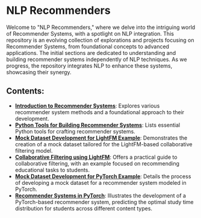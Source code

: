 # NLP Recommenders

Welcome to "NLP Recommenders," where we delve into the intriguing world of Recommender Systems, with a spotlight on NLP integration. This repository is an evolving collection of explorations and projects focusing on Recommender Systems, from foundational concepts to advanced applications. The initial sections are dedicated to understanding and building recommender systems independently of NLP techniques. As we progress, the repository integrates NLP to enhance these systems, showcasing their synergy.


## Contents:

- **[Introduction to Recommender Systems](./intro.ipynb)**: Explores various recommender system methods and a foundational approach to their development.
- **[Python Tools for Building Recommender Systems](./python_tools.ipynb)**: Lists essential Python tools for crafting recommender systems.
- **[Mock Dataset Development for LightFM Example](./lightfm_dataset.ipynb)**: Demonstrates the creation of a mock dataset tailored for the LightFM-based collaborative filtering model.
- **[Collaborative Filtering using LightFM](./collaborative_filtering.ipynb)**: Offers a practical guide to collaborative filtering, with an example focused on recommending educational tasks to students.
- **[Mock Dataset Development for PyTorch Example](./pytorch_dataset.ipynb)**: Details the process of developing a mock dataset for a recommender system modeled in PyTorch.
- **[Recommender Systems in PyTorch](./pytorch_example.ipynb)**: Illustrates the development of a PyTorch-based recommender system, predicting the optimal study time distribution for students across different content types.